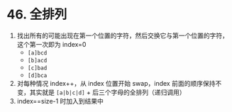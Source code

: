 # 46. 全排列

1. 找出所有的可能出现在第一个位置的字符，然后交换它与第一个位置的字符，这个第一次即为 index=0
   - `[a]bcd`
   - `[b]acd`
   - `[c]bad`
   - `[d]bca`
2. 对每种情况 index++，从 index 位置开始 swap，index 前面的顺序保持不变，其实就是 `[a|b|c|d]` + 后三个字母的全排列（递归调用）
3. index==size-1 时加入到结果中